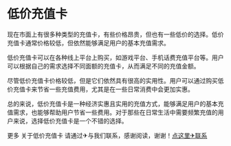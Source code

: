 # 低价充值卡

现在市面上有很多种类型的充值卡，有些价格昂贵，但也有一些低价的选择。低价充值卡通常价格较低，但依然能够满足用户的基本充值需求。

低价充值卡可以在各种线上平台上购买，如游戏平台、手机话费充值平台等。用户可以根据自己的需求选择不同面额的充值卡，从而满足不同的充值金额。

尽管低价充值卡价格较低，但是它们依然具有很高的实用性。用户可以通过购买低价充值卡来节省一些充值费用，尤其是在一些日常消费中会更加实惠。

总的来说，低价充值卡是一种经济实惠且实用的充值方式，能够满足用户的基本充值需求，也能够帮助用户节省一些费用。对于那些在日常生活中需要频繁充值的用户来说，选择低价充值卡是一个不错的选择。

更多 关于低价充值卡 请通过✈与我们联系，感谢阅读，谢谢！[点这里✈联系](https://ss.k02.cc)